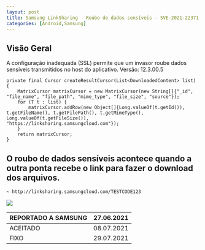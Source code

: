 ```yaml
---
layout: post
title: Samsung LinkSharing - Roubo de dados sensíveis - SVE-2021-22371
categories: [Android,Samsung]
---
```


## **Visão Geral**


A configuração inadequada (SSL) permite que um invasor roube dados sensíveis transmitidos no host do aplicativo.
Versão: 12.3.00.5

    private final Cursor createResultCursor(List<DownloadedContent> list) {
        MatrixCursor matrixCursor = new MatrixCursor(new String[]{"_id", "file_name", "file_path", "mime_type", "file_size", "source"});
        for (T t : list) {
            matrixCursor.addRow(new Object[]{Long.valueOf(t.getId()), t.getFileName(), t.getFilePath(), t.getMimeType(), Long.valueOf(t.getFileSize()), "https://linksharing.samsungcloud.com"});
        }
        return matrixCursor;
    }

## O roubo de dados sensíveis acontece quando a outra ponta recebe o link para fazer o download dos arquivos.
`~ http://linksharing.samsungcloud.com/TESTCODE123`

![](https://rafaellim4.github.io/images/diagsam.jpeg)

|REPORTADO A SAMSUNG| 27.06.2021 |
|--|--|
| ACEITADO| 08.07.2021 |
| FIXO | 29.07.2021 |
